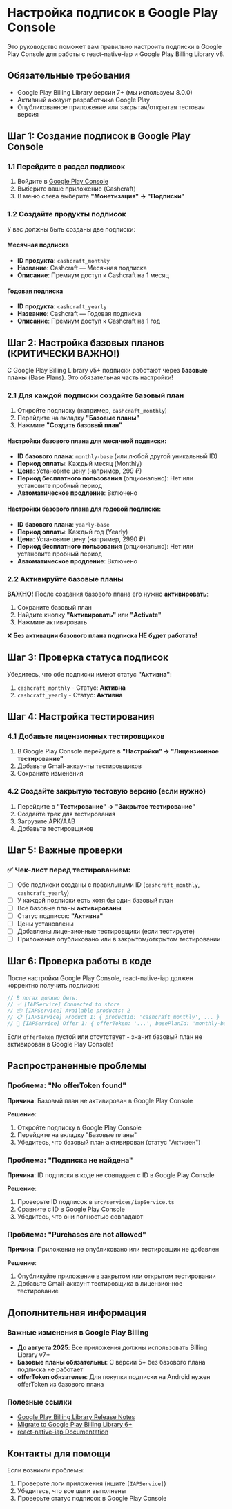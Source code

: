 # Настройка подписок в Google Play Console

Это руководство поможет вам правильно настроить подписки в Google Play Console для работы с react-native-iap и Google Play Billing Library v8.

## Обязательные требования

- Google Play Billing Library версии 7+ (мы используем 8.0.0)
- Активный аккаунт разработчика Google Play
- Опубликованное приложение или закрытая/открытая тестовая версия

## Шаг 1: Создание подписок в Google Play Console

### 1.1 Перейдите в раздел подписок

1. Войдите в [Google Play Console](https://play.google.com/console)
2. Выберите ваше приложение (Cashcraft)
3. В меню слева выберите **"Монетизация" → "Подписки"**

### 1.2 Создайте продукты подписок

У вас должны быть созданы две подписки:

#### Месячная подписка
- **ID продукта**: `cashcraft_monthly`
- **Название**: Cashcraft — Месячная подписка
- **Описание**: Премиум доступ к Cashcraft на 1 месяц

#### Годовая подписка
- **ID продукта**: `cashcraft_yearly`
- **Название**: Cashcraft — Годовая подписка
- **Описание**: Премиум доступ к Cashcraft на 1 год

## Шаг 2: Настройка базовых планов (КРИТИЧЕСКИ ВАЖНО!)

С Google Play Billing Library v5+ подписки работают через **базовые планы** (Base Plans). Это обязательная часть настройки!

### 2.1 Для каждой подписки создайте базовый план

1. Откройте подписку (например, `cashcraft_monthly`)
2. Перейдите на вкладку **"Базовые планы"**
3. Нажмите **"Создать базовый план"**

#### Настройки базового плана для месячной подписки:

- **ID базового плана**: `monthly-base` (или любой другой уникальный ID)
- **Период оплаты**: Каждый месяц (Monthly)
- **Цена**: Установите цену (например, 299 ₽)
- **Период бесплатного пользования** (опционально): Нет или установите пробный период
- **Автоматическое продление**: Включено

#### Настройки базового плана для годовой подписки:

- **ID базового плана**: `yearly-base`
- **Период оплаты**: Каждый год (Yearly)
- **Цена**: Установите цену (например, 2990 ₽)
- **Период бесплатного пользования** (опционально): Нет или установите пробный период
- **Автоматическое продление**: Включено

### 2.2 Активируйте базовые планы

**ВАЖНО!** После создания базового плана его нужно **активировать**:

1. Сохраните базовый план
2. Найдите кнопку **"Активировать"** или **"Activate"**
3. Нажмите активировать

❌ **Без активации базового плана подписка НЕ будет работать!**

## Шаг 3: Проверка статуса подписок

Убедитесь, что обе подписки имеют статус **"Активна"**:

1. `cashcraft_monthly` - Статус: **Активна**
2. `cashcraft_yearly` - Статус: **Активна**

## Шаг 4: Настройка тестирования

### 4.1 Добавьте лицензионных тестировщиков

1. В Google Play Console перейдите в **"Настройки" → "Лицензионное тестирование"**
2. Добавьте Gmail-аккаунты тестировщиков
3. Сохраните изменения

### 4.2 Создайте закрытую тестовую версию (если нужно)

1. Перейдите в **"Тестирование" → "Закрытое тестирование"**
2. Создайте трек для тестирования
3. Загрузите APK/AAB
4. Добавьте тестировщиков

## Шаг 5: Важные проверки

### ✅ Чек-лист перед тестированием:

- [ ] Обе подписки созданы с правильными ID (`cashcraft_monthly`, `cashcraft_yearly`)
- [ ] У каждой подписки есть хотя бы один базовый план
- [ ] Все базовые планы **активированы**
- [ ] Статус подписок: **"Активна"**
- [ ] Цены установлены
- [ ] Добавлены лицензионные тестировщики (если тестируете)
- [ ] Приложение опубликовано или в закрытом/открытом тестировании

## Шаг 6: Проверка работы в коде

После настройки Google Play Console, react-native-iap должен корректно получить подписки:

```typescript
// В логах должно быть:
// ✅ [IAPService] Connected to store
// 📦 [IAPService] Available products: 2
// 📋 [IAPService] Product 1: { productId: 'cashcraft_monthly', ... }
// 🎫 [IAPService] Offer 1: { offerToken: '...', basePlanId: 'monthly-base', ... }
```

Если `offerToken` пустой или отсутствует - значит базовый план не активирован в Google Play Console!

## Распространенные проблемы

### Проблема: "No offerToken found"

**Причина**: Базовый план не активирован в Google Play Console

**Решение**:
1. Откройте подписку в Google Play Console
2. Перейдите на вкладку "Базовые планы"
3. Убедитесь, что базовый план активирован (статус "Активен")

### Проблема: "Подписка не найдена"

**Причина**: ID подписки в коде не совпадает с ID в Google Play Console

**Решение**:
1. Проверьте ID подписок в `src/services/iapService.ts`
2. Сравните с ID в Google Play Console
3. Убедитесь, что они полностью совпадают

### Проблема: "Purchases are not allowed"

**Причина**: Приложение не опубликовано или тестировщик не добавлен

**Решение**:
1. Опубликуйте приложение в закрытом или открытом тестировании
2. Добавьте Gmail-аккаунт тестировщика в лицензионное тестирование

## Дополнительная информация

### Важные изменения в Google Play Billing

- **До августа 2025**: Все приложения должны использовать Billing Library v7+
- **Базовые планы обязательны**: С версии 5+ без базового плана подписка не работает
- **offerToken обязателен**: Для покупки подписки на Android нужен offerToken из базового плана

### Полезные ссылки

- [Google Play Billing Library Release Notes](https://developer.android.com/google/play/billing/release-notes)
- [Migrate to Google Play Billing Library 6+](https://developer.android.com/google/play/billing/migrate-gpblv6)
- [react-native-iap Documentation](https://github.com/dooboolab-community/react-native-iap)

## Контакты для помощи

Если возникли проблемы:
1. Проверьте логи приложения (ищите `[IAPService]`)
2. Убедитесь, что все шаги выполнены
3. Проверьте статус подписок в Google Play Console
